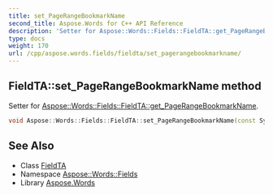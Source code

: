 ```yaml
---
title: set_PageRangeBookmarkName
second_title: Aspose.Words for C++ API Reference
description: 'Setter for Aspose::Words::Fields::FieldTA::get_PageRangeBookmarkName.'
type: docs
weight: 170
url: /cpp/aspose.words.fields/fieldta/set_pagerangebookmarkname/
---
```

## FieldTA::set_PageRangeBookmarkName method


Setter for [Aspose::Words::Fields::FieldTA::get_PageRangeBookmarkName](../get_pagerangebookmarkname/).

```cpp
void Aspose::Words::Fields::FieldTA::set_PageRangeBookmarkName(const System::String &value)
```

## See Also

* Class [FieldTA](../)
* Namespace [Aspose::Words::Fields](../../)
* Library [Aspose.Words](../../../)

